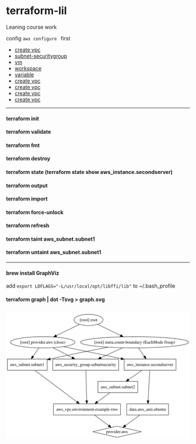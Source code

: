 # terraform-lil
Leaning course work

config `aws configure ` first


* [create vpc](/doc/vpc/readme.md)
* [subnet-securitygroup](/doc/subnet-securitygroup/readme.md)
* [vm](/doc/vm/readme.md)
* [workspace](/doc/workspace/readme.md)
* [variable](/doc/variable/readme.md)
* [create vpc](/doc/vpc/readme.md)
* [create vpc](/doc/vpc/readme.md)
* [create vpc](/doc/vpc/readme.md)
* [create vpc](/doc/vpc/readme.md)

---
#### terraform init
#### terraform validate
#### terraform fmt
#### terraform destroy
#### terraform state (terraform state show aws_instance.secondserver)
#### terraform output
#### terraform import
#### terraform force-unlock
#### terraform refresh
#### terraform taint aws_subnet.subnet1
#### terraform untaint aws_subnet.subnet1


---
#### brew install GraphViz
add ```export LDFLAGS="-L/usr/local/opt/libffi/lib"``` to  ~/.bash_profile 
#### terraform graph | dot -Tsvg > graph.svg
![](graph.svg)
---

